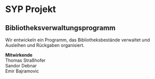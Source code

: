 # SYP Projekt
## Bibliotheksverwaltungsprogramm

Wir entwickeln ein Programm, das Bibliotheksbestände verwaltet und Ausleihen und Rückgaben organisiert.

**Mitwirkende**\
Thomas Straßhofer\
Sandor Debnar\
Emir Bajramovic

